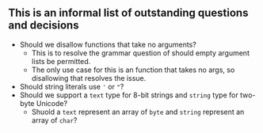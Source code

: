 ## This is an informal list of outstanding questions and decisions

* Should we disallow functions that take no arguments?
  - This is to resolve the grammar question of should empty argument lists be permitted.
  - The only use case for this is an function that takes no args, so disallowing that resolves the issue.
* Should string literals use `'` or `"`?
* Should we support a `text` type for 8-bit strings and `string` type for two-byte Unicode?
  - Shuold a `text` represent an array of `byte` and `string` represent an array of `char`?
